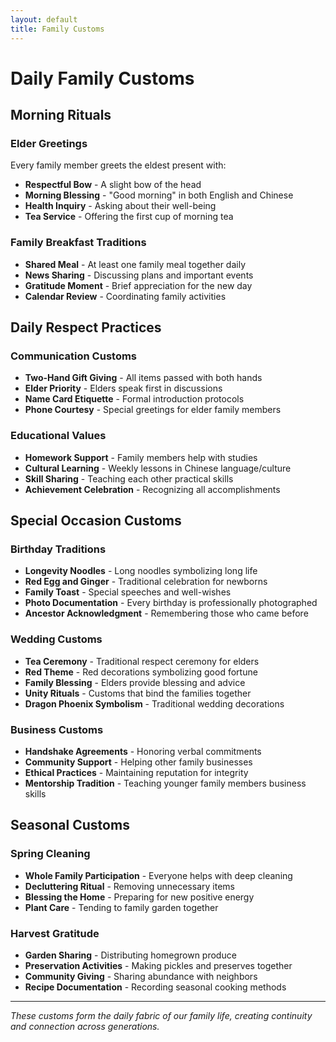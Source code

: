 ```yaml
---
layout: default
title: Family Customs
---
```


# Daily Family Customs

## Morning Rituals

### Elder Greetings
Every family member greets the eldest present with:
- **Respectful Bow** - A slight bow of the head
- **Morning Blessing** - "Good morning" in both English and Chinese
- **Health Inquiry** - Asking about their well-being
- **Tea Service** - Offering the first cup of morning tea

### Family Breakfast Traditions
- **Shared Meal** - At least one family meal together daily
- **News Sharing** - Discussing plans and important events
- **Gratitude Moment** - Brief appreciation for the new day
- **Calendar Review** - Coordinating family activities

## Daily Respect Practices

### Communication Customs
- **Two-Hand Gift Giving** - All items passed with both hands
- **Elder Priority** - Elders speak first in discussions
- **Name Card Etiquette** - Formal introduction protocols
- **Phone Courtesy** - Special greetings for elder family members

### Educational Values
- **Homework Support** - Family members help with studies
- **Cultural Learning** - Weekly lessons in Chinese language/culture
- **Skill Sharing** - Teaching each other practical skills
- **Achievement Celebration** - Recognizing all accomplishments

## Special Occasion Customs

### Birthday Traditions
- **Longevity Noodles** - Long noodles symbolizing long life
- **Red Egg and Ginger** - Traditional celebration for newborns
- **Family Toast** - Special speeches and well-wishes
- **Photo Documentation** - Every birthday is professionally photographed
- **Ancestor Acknowledgment** - Remembering those who came before

### Wedding Customs
- **Tea Ceremony** - Traditional respect ceremony for elders
- **Red Theme** - Red decorations symbolizing good fortune
- **Family Blessing** - Elders provide blessing and advice
- **Unity Rituals** - Customs that bind the families together
- **Dragon Phoenix Symbolism** - Traditional wedding decorations

### Business Customs
- **Handshake Agreements** - Honoring verbal commitments
- **Community Support** - Helping other family businesses
- **Ethical Practices** - Maintaining reputation for integrity
- **Mentorship Tradition** - Teaching younger family members business skills

## Seasonal Customs

### Spring Cleaning
- **Whole Family Participation** - Everyone helps with deep cleaning
- **Decluttering Ritual** - Removing unnecessary items
- **Blessing the Home** - Preparing for new positive energy
- **Plant Care** - Tending to family garden together

### Harvest Gratitude
- **Garden Sharing** - Distributing homegrown produce
- **Preservation Activities** - Making pickles and preserves together
- **Community Giving** - Sharing abundance with neighbors
- **Recipe Documentation** - Recording seasonal cooking methods

---

*These customs form the daily fabric of our family life, creating continuity and connection across generations.*